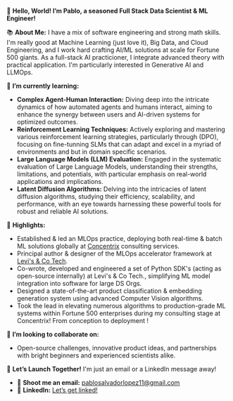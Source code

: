  🚀 **Hello, World! I’m Pablo, a seasoned Full Stack Data Scientist & ML Engineer!**

📚 **About Me:**
I have a mix of software engineering and strong math skills. I'm really good at Machine Learning (just love it), Big Data, and Cloud Engineering, and I work hard crafting AI/ML solutions at scale for Fortune 500 giants. As a full-stack AI practicioner, I integrate advanced theory with practical application. I'm particularly interested in Generative AI and LLMOps. 

🌱 **I’m currently learning:** 
- **Complex Agent-Human Interaction:** Diving deep into the intricate dynamics of how automated agents and humans interact, aiming to enhance the synergy between users and AI-driven systems for optimized outcomes.
- **Reinforcement Learning Techniques:** Actively exploring and mastering various reinforcement learning strategies, particularly through (DPO), focusing on fine-tunning SLMs that can adapt and excel in a myriad of environments and but in domain specific scenarios.
- **Large Language Models (LLM) Evaluation:** Engaged in the systematic evaluation of Large Language Models, understanding their strengths, limitations, and potentials, with particular emphasis on real-world applications and implications.
- **Latent Diffusion Algorithms:** Delving into the intricacies of latent diffusion algorithms, studying their efficiency, scalability, and performance, with an eye towards harnessing these powerful tools for robust and reliable AI solutions.

🌟 **Highlights:**
- Established & led an MLOps practice, deploying both real-time & batch ML solutions globally at [Concentrix](https://fortune.com/company/concentrix/fortune500/) consulting services.
- Principal author & designer of the MLOps accelerator framework at [Levi's & Co Tech](https://www.fortune.com/company/levi-strauss/fortune500/).
- Co-wrote, developed and engineered a set of Python SDK's (acting as open-source internally) at Levi's & Co Tech., simplifying ML model integration into software for large DS Orgs.
- Designed a state-of-the-art product classification & embedding generation system using advanced Computer Vision algorithms.
- Took the lead in elevating numerous algorithms to production-grade ML systems within Fortune 500 enterprises during my consulting stage at Concentrix! From conception to deployment !

👯 **I’m looking to collaborate on:** 
- Open-source challenges, innovative product ideas, and partnerships with bright beginners and experienced scientists alike.

🚀 **Let’s Launch Together!**
I'm just an email or a LinkedIn message away!

- 💌 **Shoot me an email:** [pablosalvadorlopez11@gmail.com](mailto:pablosalvadorlopez11@gmail.com)
- 🔗 **LinkedIn:** [Let’s get linked!](https://www.linkedin.com/in/pablosalvadorlopez/?locale=en_US)
